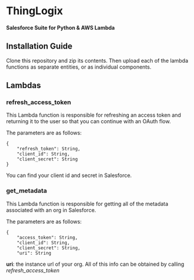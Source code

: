 # ThingLogix  
#### Salesforce Suite for Python & AWS Lambda   

## Installation Guide

Clone this repository and zip its contents. Then upload each of the lambda functions as separate entities, or as 
individual components. 

## Lambdas  
### refresh_access_token  

This Lambda function is responsible for refreshing an access token and returning it to the user so that you can 
continue with an OAuth flow.  

The parameters are as follows: 
```
{
    "refresh_token": String,
    "client_id": String,
    "client_secret": String
}

```
You can find your client id and secret in Salesforce.

### get_metadata
This Lambda function is responsible for getting all of the metadata associated with an org in Salesforce. 

The parameters are as follows: 
```
{
    "access_token": String,
    "client_id": String,
    "client_secret": String,
    "uri": String
```
**uri**: the instance url of your org. All of this info can be obtained by calling *refresh_access_token*